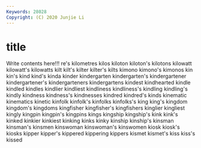 ```yaml
---
Keywords: 28028
Copyright: (C) 2020 Junjie Li
---
```


# title

Write contents here!!!
re's 
kilometres 
kilos
kiloton 
kiloton's 
kilotons 
kilowatt 
kilowatt's 
kilowatts 
kilt 
kilt's 
kilter 
kilter's
kilts 
kimono 
kimono's 
kimonos 
kin 
kin's 
kind 
kind's 
kinda 
kinder
kindergarten 
kindergarten's 
kindergartener 
kindergartener's 
kindergarteners 
kindergartens 
kindest 
kindhearted 
kindle 
kindled
kindles 
kindlier 
kindliest 
kindliness 
kindliness's 
kindling 
kindling's 
kindly 
kindness 
kindness's
kindnesses 
kindred 
kindred's 
kinds 
kinematic 
kinematics 
kinetic 
kinfolk 
kinfolk's 
kinfolks
kinfolks's 
king 
king's 
kingdom 
kingdom's 
kingdoms 
kingfisher 
kingfisher's 
kingfishers 
kinglier
kingliest 
kingly 
kingpin 
kingpin's 
kingpins 
kings 
kingship 
kingship's 
kink 
kink's
kinked 
kinkier 
kinkiest 
kinking 
kinks 
kinky 
kinship 
kinship's 
kinsman 
kinsman's
kinsmen 
kinswoman 
kinswoman's 
kinswomen 
kiosk 
kiosk's 
kiosks 
kipper 
kipper's 
kippered
kippering 
kippers 
kismet 
kismet's 
kiss 
kiss's 
kissed 
